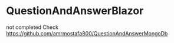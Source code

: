 # QuestionAndAnswerBlazor
not completed
Check https://github.com/amrmostafa800/QuestionAndAnswerMongoDb
